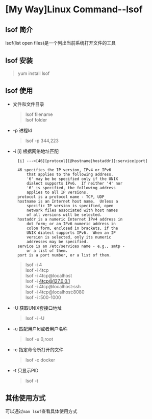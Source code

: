 # [My Way]Linux Command--lsof

## lsof 简介
lsof(list open files)是一个列出当前系统打开文件的工具
## lsof 安装
>yum install lsof
## lsof 使用
* 文件和文件目录
    >lsof filename      
    >lsof folder
* -p  进程Id
    >lsof -p 344,223
* -i  [i] 根据网络地址匹配
    
        [i] --->[46][protocol][@hostname|hostaddr][:service|port]

        46 specifies the IP version, IPv4 or IPv6
            that applies to the following address.
            '6' may be be specified only if the UNIX
            dialect supports IPv6.  If neither '4' nor
            '6' is specified, the following address
            applies to all IP versions.
        protocol is a protocol name - TCP, UDP
        hostname is an Internet host name.  Unless a
            specific IP version is specified, open
            network files associated with host names
            of all versions will be selected.
        hostaddr is a numeric Internet IPv4 address in
            dot form; or an IPv6 numeric address in
            colon form, enclosed in brackets, if the
            UNIX dialect supports IPv6.  When an IP
            version is selected, only its numeric
            addresses may be specified.
        service is an /etc/services name - e.g., smtp -
            or a list of them.
        port is a port number, or a list of them.
    >lsof -i 4  
    >lsof -i 4tcp   
    >lsof -i 4tcp@localhost     
    >lsof -i 4tcp@127.0.0.1     
    >lsof -i 4tcp@localhost:ssh    
    >lsof -i 4tcp@localhost:8080    
    >lsof -i :500-1000
* -U  获取UNIX套接口地址
    >lsof -i -U
* -u  匹配用户Id或者用户名称
    >lsof -u 0,root
* -c 指定命令所打开的文件
    >lsof -c docker 
* -t 只显示PID
    >lsof -t
## 其他使用方式
可以通过`man lsof`查看具体使用方式


